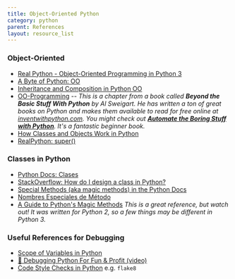 ```yaml
---
title: Object-Oriented Python
category: python
parent: References
layout: resource_list
---
```


### Object-Oriented

- [Real Python - Object-Oriented Programming in Python 3](https://realpython.com/python3-object-oriented-programming/)
- [A Byte of Python: OO](https://python.swaroopch.com/oop.html)
- [Inheritance and Composition in Python OO](https://realpython.com/inheritance-composition-python/)
- [OO-Programming](https://inventwithpython.com/beyond/chapter15.html) -- _This is a chapter from a book called **Beyond the Basic Stuff With Python** by Al Sweigart. He has written a ton of great books on Python and makes them available to read for free online at [inventwithpython.com](https://inventwithpython.com/). You might check out [**Automate the Boring Stuff with Python**](https://automatetheboringstuff.com/). It's a fantastic beginner book._
- [How Classes and Objects Work in Python](https://earthly.dev/blog/how-cls-obj-work-python/)
- [RealPython: super()](https://realpython.com/python-super/)

### Classes in Python

- [Python Docs: Clases](https://docs.python.org/es/3/tutorial/classes.html)
- [StackOverflow: How do I design a class in Python?](https://stackoverflow.com/questions/4203163/how-do-i-design-a-class-in-python/4203836#4203836)
- [Special Methods (aka magic methods) in the Python Docs](https://docs.python.org/3/reference/datamodel.html#special-method-names)
- [Nombres Especiales de Método](https://docs.python.org/es/3/reference/datamodel.html#special-method-names)
- [A Guide to Python's Magic Methods](https://rszalski.github.io/magicmethods/) _This is a great reference, but watch out! It was written for Python 2, so a few things may be different in Python 3._

### Useful References for Debugging

- [Scope of Variables in Python](https://www.datacamp.com/community/tutorials/scope-of-variables-python)
- [🐛 Debugging Python For Fun & Profit (video)](https://www.youtube.com/watch?v=rMCZgYfEJJI)
- [Code Style Checks in Python](https://julien.danjou.info/code-style-checks-in-python/) e.g. `flake8`
